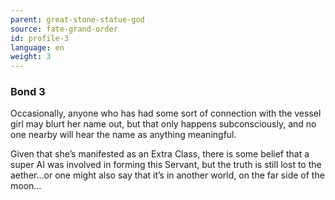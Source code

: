 ```yaml
---
parent: great-stone-statue-god
source: fate-grand-order
id: profile-3
language: en
weight: 3
---
```


### Bond 3

Occasionally, anyone who has had some sort of connection with the vessel girl may blurt her name out, but that only happens subconsciously, and no one nearby will hear the name as anything meaningful.

Given that she’s manifested as an Extra Class, there is some belief that a super AI was involved in forming this Servant, but the truth is still lost to the aether…or one might also say that it’s in another world, on the far side of the moon…
